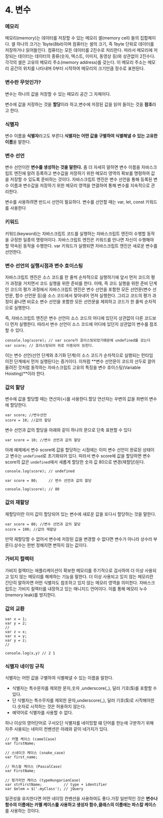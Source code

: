 # 4. 변수

### 메모리

 메모리(memory)는 데이터를 저장할 수 있는 메모리 셀(memory cell) 들의 집합체이다. 셀 하나의 크기는 1byte(8bit)이며 컴퓨터는 셀의 크기, 즉 1byte 단위로 데이터를 저장하거나 읽어들인다. 컴퓨터는 모든 데이터를 2진수로 처리한다. 따라서 메모리에 저장되는 데이터는 데이터의 종류(숫자, 텍스트, 이미지, 동영상 등)와 상관없이 2진수다. 각각의 셀은 고유의 메모리 주소(memory address)를 갖는다. 이 메모리 주소는 메모리 공간의 위치를 나타내며 0부터 시작하여 메모리의 크기만큼 정수로 표현된다.

### 변수란 무엇인가?

변수는 하나의 값을 저장할 수 있는 메모리 공간 그 자체이다.

변수에 값을 저장하는 것을 **할당**이라 하고,변수에 저장된 값을 읽어 들이는 것을 **참조**라고 한다.

### 식별자

변수 이름을 **식별자**라고도 부른다.**식별자는 어떤 값을 구별하여 식별해낼 수 있는 고유한 이름**을 말한다.



### 변수 선언

변수 선언이란 **변수를 생성하는 것을 말한다.** 좀 더 자세히 말하면 변수 이름을 자바스크립트 엔진에 알려 등록하고 변수값을 저장하기 위한 메모리 영역의 확보를 명령하여 값을 저장할 수 있도록 준비하는 것이다. 자바스크립트 엔진은 변수 선언을 통해 등록된 변수 이름과 변수값을 저장하기 위한 메모리 영역을 연결하여 통해 변수를 지속적으로 관리한다.

변수를 사용하려면 반드시 선언이 필요하다. 변수를 선언할 때는 var, let, const 키워드를 사용한다



### 키워드

 키워드(keyword)는 자바스크립트 코드를 실행하는 자바스크립트 엔진이 수행할 동작을 규정한 일종의 명령어이다. 자바스크립트 엔진은 키워드를 만나면 자신이 수행해야 할 약속된 동작을 수행한다. var 키워드가 실행되면 자바스크립트 엔진은 새로운 변수를 선언한다. 



### 변수 선언의 실행시점과 변수 호이스팅

자바스크립트 엔진은 소스 코드를 한 줄씩 순차적으로 실행하기에 앞서 먼저 코드의 평가 과정을 거치면서 코드 실행을 위한 준비를 한다. 이때, 즉 코드 실행을 위한 준비 단계인 코드의 평가 과정에서 자바스크립트 엔진은 변수 선언을 포함한 모든 선언문(변수 선언문, 함수 선언문 등)을 소스 코드에서 찾아내어 먼저 실행한다. 그리고 코드의 평가 과정이 끝나면 비로소 변수 선언을 포함한 모든 선언문을 제외하고 코드가 한 줄씩 순차적으로 실행한다.

즉, 자바스크립트 엔진은 변수 선언이 소스 코드의 어디에 있던지 상관없이 다른 코드보다 먼저 실행한다. 따라서 변수 선언이 소스 코드에 어디에 있던지 상관없이 변수를 참조할 수 있다.

```
console.log(score); // var score가 호이스팅되었기떄문에 undefined를 갖는다
var score; // 호이스팅되어 위로 이동되어 읽힌다.
```

이는 변수 선언(선언 단계와 초기화 단계)이 소스 코드가 순차적으로 실행되는 런타임 이전 단계에서 먼저 실행된다는 증거이다. 이처럼 **변수 선언문이 코드의 선두로 끌어 올려진 것처럼 동작하는 자바스크립트 고유의 특징을 변수 호이스팅(Variable Hoisting)**이라 한다.



### 값의 할당

변수에 값을 할당할 때는 연산자(=)를 사용한다.할당 연산자는 우변의 값을 좌변의 변수에 할당한다.

```
var score; //변수선언
score = 10; //값의 할당
```

변수 선언과 값의 할당을 아래와 같이 하나의 문으로 단축 표현할 수 있다

```
var score = 10; //변수 선언과 값의 할당
```

아래 예제에서  변수 score에 값을 할당하는 시점에는 이미 변수 선언이 완료된 상태이고 변수는 `undefined`로 초기화되어 있다. 따라서 변수 score에 값을 할당하면 변수 score의 값은 `undefined`에서 새롭게 할당한 숫자 값 80으로 변경(재할당)된다. 

```
console.log(score); // undefined

var score = 80;     // 변수 선언과 값의 할당

console.log(score); // 80
```

### 값의 재할당

재할당이란 이미 값이 할당되어 있는 변수에 새로운 값을 또다시 할당하는 것을 말한다.

```
var score = 80; //변수 선언과 값의 할당
score = 100; //값의 재할당
```

만약 재할당할 수 없어서 변수에 저장된 값을 변경할 수 없다면 변수가 아니라 상수라 부른다.상수는 한번 정해지면 변하지 않는 값이다.

### 가비지 컬렉터

 가비지 컬렉터는 애플리케이션이 확보한 메모리를 주기적으로 검사하여 더 이상 사용되고 있지 않는 메모리를 해제하는 기능을 말한다. 더 이상 사용되고 있지 않는 메모리란 간단히 말하자면 어떤 식별자도 참조하고 있지 않는 메모리 영역을 의미한다. 자바스크립트는 가비지 컬렉터를 내장하고 있는 매니지드 언어이다. 이를 통해 메모리 누수(memory leak)를 방지한다. 

### 값의 교환

```
var x = 1;
var y = 2;
//
var z = x;
var x = y;
var y = z;
//

console.log(x,y) // 2 1
```

### 식별자 네이밍 규칙

식별자는 어떤 값을 구별하여 식별해낼 수 있는 이름을 말한다.

- 식별자는 특수문자를 제외한 문자,숫자 ,underscore(_), 달러 기호($)를 포함할 수 있다.
- 단 식별자는 특수무자를 제외한 문자,underscore(_), 달러 기호($)로 시작해야한다.숫자로 시작하는 것은 허용하지 않는다.
- 예약어로 식별자를 사용할 수 없다.

하나 이상의 영어단어로 구서오딘 식별자를 네이밍할 떄 단어를 한눈에 구분하기 위해 자주 사용되는 네미이 컨벤션은 아래와 같이 네가지가 있다.

```
// 카멜 케이스 (camelCase)
var firstName;

// 스네이크 케이스 (snake_case)
var first_name;

// 파스칼 케이스 (PascalCase)
var FirstName;

// 헝가리언 케이스 (typeHungarianCase)
var strFirstName;          // type + identifier
var $elem = $('.myClass'); // jQuery
```

일관성을 유지한다면 어떤 네이밍 컨벤션을 사용하여도 좋다.가장 일반적인 것은 **변수나 함수의 이름에는 카멜 케이스를 사용하고 생성자 함수,클래스의 이름에는 파스칼 케이스**를 사용하는 것이다.

